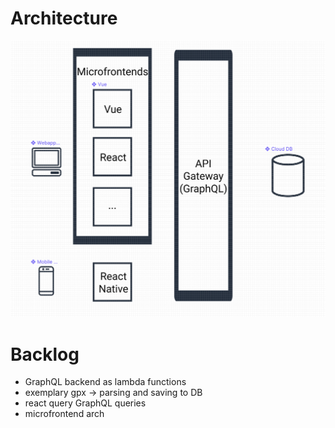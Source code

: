 # Architecture

![tracker architecture](./assets/tracker-arch.png)

# Backlog

- GraphQL backend as lambda functions
- exemplary gpx -> parsing and saving to DB
- react query GraphQL queries
- microfrontend arch

